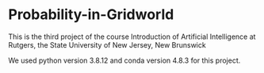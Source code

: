 # Probability-in-Gridworld
This is the third project of the course Introduction of Artificial Intelligence at Rutgers, the State University of New Jersey, New Brunswick

We used python version 3.8.12 and conda version 4.8.3 for this project.